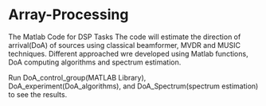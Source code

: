 # Array-Processing
The Matlab Code for DSP Tasks 
The code will estimate the direction of arrival(DoA) of sources using classical beamformer, MVDR and MUSIC techniques.  Different approached wre developed using Matlab functions, DoA computing algorithms and spectrum estimation. 

Run DoA_control_group(MATLAB Library), DoA_experiment(DoA_algorithms), and DoA_Spectrum(spectrum estimation) to see the results.
